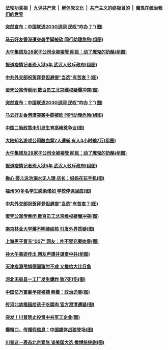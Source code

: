 ####  [法轮功真相](../../../../basic/blob/master/README.md?t=11150231) &nbsp;|&nbsp; [九评共产党](../../../../9ping.md/blob/master/README.md?t=11150231) &nbsp;|&nbsp; [解体党文化](../../../../jtdwh.md/blob/master/README.md?t=11150231)  &nbsp;|&nbsp; [共产主义的终极目的](../../../../gczydzjmd.md/blob/master/README.md?t=11150231) &nbsp;|&nbsp; [魔鬼在统治我们的世界](../../../../mgztzwmdsj.md/blob/master/README.md?t=11150231) 

#### [突然宣布：中国联通2G3G退网 民叹“咋办？”(图)](../pages/p1/952590.md?t=11150231) 

#### [马云好友香港遭突袭手脚被砍 同行助理危殆(组图)](../pages/p1/952581.md?t=11150231) 

#### [大午集团及28家子公司全被接管 网民：动了魔鬼的奶酪(组图)](../pages/p1/952536.md?t=11150231) 

#### [报道疫情记者恐入狱5年 武汉人驳斥政府(组图)](../pages/p1/952487.md?t=11150231) 

#### [中共外交部祝贺拜登但避提“当选”有苦衷？(图)](../pages/p1/952503.md?t=11150231) 

#### [蛋壳公寓传倒闭 数百员工北京维权疑爆冲突(图)](../pages/p1/952494.md?t=11150231) 

#### [突然宣布：中国联通2G3G退网 民叹“咋办？”(图)](../pages/p1/952590.md?t=11150231) 

#### [马云好友香港遭突袭手脚被砍 同行助理危殆(组图)](../pages/p1/952581.md?t=11150231) 

#### [中国二胎政策未引发生育高峰惹争议(图)](../pages/p1/952551.md?t=11150231) 

#### [大陆知名游戏公司酿血案7人遭斩 有人4小时输7万(组图)](../pages/p1/952549.md?t=11150231) 

#### [大午集团及28家子公司全被接管 网民：动了魔鬼的奶酪(组图)](../pages/p1/952536.md?t=11150231) 

#### [报道疫情记者恐入狱5年 武汉人驳斥政府(组图)](../pages/p1/952487.md?t=11150231) 

#### [揪心 婴儿泳池溺水无人理 店长：妈妈在玩手机(图)](../pages/p1/952518.md?t=11150231) 

#### [福州30多名学生感染诺如 学校停课回应(图)](../pages/p1/952532.md?t=11150231) 

#### [中共外交部祝贺拜登但避提“当选”有苦衷？(图)](../pages/p1/952503.md?t=11150231) 

#### [蛋壳公寓传倒闭 数百员工北京维权疑爆冲突(图)](../pages/p1/952494.md?t=11150231) 

#### [南京林业大学爆不明肺结核 引发外界质疑(图)](../pages/p1/952464.md?t=11150231) 

#### [上海男子冒充“007” 网友：咋不冒充秦始皇(图)](../pages/p1/952439.md?t=11150231) 

#### [孙大午事迹传出 网友声援并谴责中共(组图)](../pages/p1/952425.md?t=11150231) 

#### [天津疫源甩锅德国猪肘不成 又推给大比目鱼](../pages/p1/952430.md?t=11150231) 

#### [河北无极县一工厂发生爆炸 致7死1伤(图)](../pages/p1/952396.md?t=11150231) 

#### [中国亿万富豪半夜被捕 蔡霞：政治迫害(图)](../pages/p1/952386.md?t=11150231) 

#### [传河北幼稚园给孩子吃腐肉 官方澄清遭疑(图)](../pages/p1/952400.md?t=11150231) 

#### [突发！川普禁止投资中共军工企业(图)](../pages/p1/952378.md?t=11150231) 

#### [爆粗口、传播假信息：中国媒体战狼登场(图)](../pages/p1/952373.md?t=11150231) 

#### [川普这一表态北京紧张 谈美国大选 微博统统删(图)](../pages/p1/952336.md?t=11150231) 

